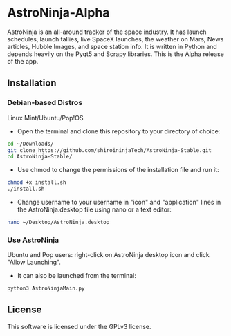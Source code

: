 # AstroNinja-Alpha
AstroNinja is an all-around tracker of the space industry. It has launch schedules, launch tallies, live SpaceX launches, the weather on Mars, News articles, Hubble Images, and space station info. It is written in Python and depends heavily on the Pyqt5 and Scrapy libraries. This is the Alpha release of the app.


## Installation

### Debian-based Distros
Linux Mint/Ubuntu/Pop!OS

- Open the terminal and clone this repository to your directory of choice:
```bash
cd ~/Downloads/
git clone https://github.com/shiroininjaTech/AstroNinja-Stable.git
cd AstroNinja-Stable/
```
- Use chmod to change the permissions of the installation file and run it:
```bash
chmod +x install.sh
./install.sh
```

- Change username to your username in "icon" and "application" lines in the AstroNinja.desktop file using nano or a text editor:

```bash
nano ~/Desktop/AstroNinja.desktop
```


### Use AstroNinja
Ubuntu and Pop users: right-click on AstroNinja desktop icon and click "Allow Launching".
- It can also be launched from the terminal:

```bash
python3 AstroNinjaMain.py
```
## License

This software is licensed under the GPLv3 license. 

